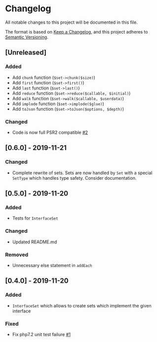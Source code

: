 # Changelog
All notable changes to this project will be documented in this file.

The format is based on [Keep a Changelog](https://keepachangelog.com/en/1.0.0/),
and this project adheres to [Semantic Versioning](https://semver.org/spec/v2.0.0.html).

## [Unreleased]
### Added
- Add `chunk` function (`$set->chunk($size)`)
- Add `first` function (`$set->first()`)
- Add `last` function (`$set->last()`)
- Add `reduce` function (`$set->reduce($callable, $initial)`)
- Add `walk` function (`$set->walk($callable, $userdata)`)
- Add `implode` function (`$set->implode($glue)`)
- Add `toJson` function (`$set->toJson($options, $depth)`)

### Changed
- Code is now full PSR2 compatible [#2](https://github.com/regnerisch/sets/pull/2)

## [0.6.0] - 2019-11-21
### Changed
- Complete rewrite of sets. Sets are now handled by `Set` with a special `SetType` which handles type safety. Consider documentation.

## [0.5.0] - 2019-11-20
### Added
- Tests for `InterfaceSet`

### Changed
- Updated README.md

### Removed
- Unnecessary else statement in `addEach`

## [0.4.0] - 2019-11-20
### Added
- `InterfaceSet` which allows to create sets which implement the given interface 

### Fixed
- Fix php7.2 unit test failure [#1](https://github.com/regnerisch/sets/issues/1)
